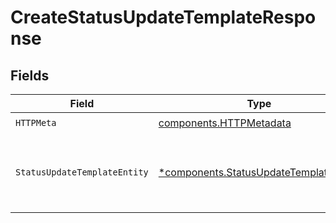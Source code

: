 # CreateStatusUpdateTemplateResponse


## Fields

| Field                                                                                           | Type                                                                                            | Required                                                                                        | Description                                                                                     |
| ----------------------------------------------------------------------------------------------- | ----------------------------------------------------------------------------------------------- | ----------------------------------------------------------------------------------------------- | ----------------------------------------------------------------------------------------------- |
| `HTTPMeta`                                                                                      | [components.HTTPMetadata](../../models/components/httpmetadata.md)                              | :heavy_check_mark:                                                                              | N/A                                                                                             |
| `StatusUpdateTemplateEntity`                                                                    | [*components.StatusUpdateTemplateEntity](../../models/components/statusupdatetemplateentity.md) | :heavy_minus_sign:                                                                              | Create a status update template for your organization                                           |